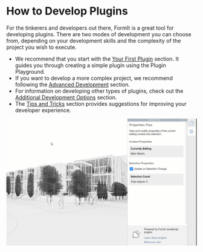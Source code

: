 # How to Develop Plugins

For the tinkerers and developers out there, FormIt is a great tool for developing plugins. There are two modes of development you can choose from, depending on your development skills and the complexity of the project you wish to execute.&#x20;

* We recommend that you start with the [Your First Plugin](build-your-first-plugin/) section. It guides you through creating a simple plugin using the Plugin Playground.&#x20;
* If you want to develop a more complex project, we recommend following the [Advanced Development](advanced-development/) section.
* For information on developing other types of plugins, check out the [Additional Development Options](additional-development-options/) section.
* The [Tips and Tricks](tips-and-tricks/) section provides suggestions for improving your developer experience.

![](../../.gitbook/assets/g5.gif)

&#x20;
